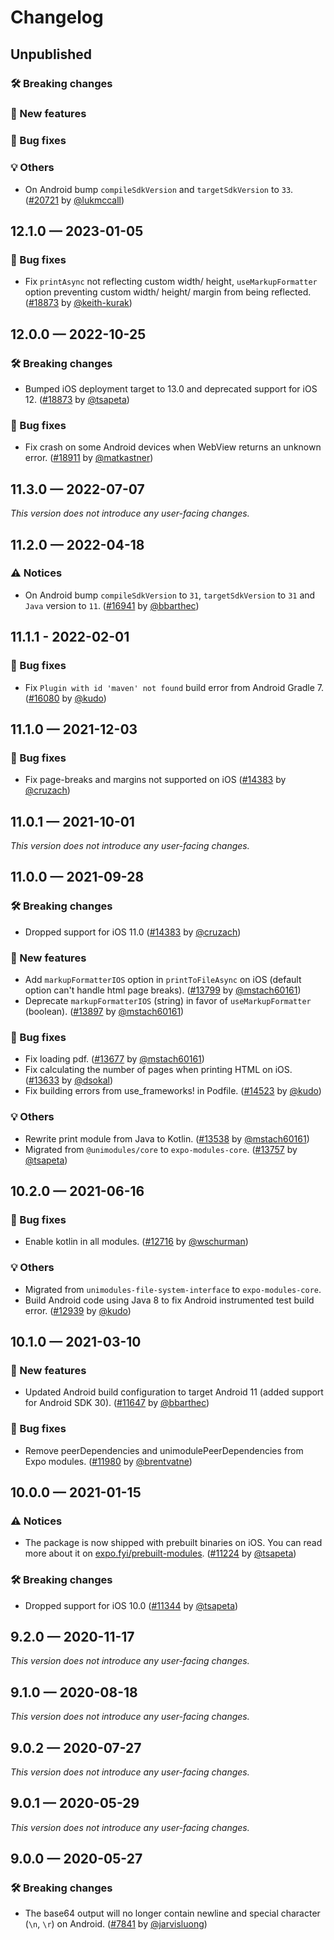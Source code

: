 # Changelog

## Unpublished

### 🛠 Breaking changes

### 🎉 New features

### 🐛 Bug fixes

### 💡 Others

- On Android bump `compileSdkVersion` and `targetSdkVersion` to `33`. ([#20721](https://github.com/expo/expo/pull/20721) by [@lukmccall](https://github.com/lukmccall))

## 12.1.0 — 2023-01-05

### 🐛 Bug fixes

- Fix `printAsync` not reflecting custom width/ height, `useMarkupFormatter` option preventing custom width/ height/ margin from being reflected. ([#18873](https://github.com/expo/expo/pull/20046) by [@keith-kurak](https://github.com/keith-kurak))

## 12.0.0 — 2022-10-25

### 🛠 Breaking changes

- Bumped iOS deployment target to 13.0 and deprecated support for iOS 12. ([#18873](https://github.com/expo/expo/pull/18873) by [@tsapeta](https://github.com/tsapeta))

### 🐛 Bug fixes

- Fix crash on some Android devices when WebView returns an unknown error. ([#18911](https://github.com/expo/expo/pull/18911) by [@matkastner](https://github.com/matkastner))

## 11.3.0 — 2022-07-07

_This version does not introduce any user-facing changes._

## 11.2.0 — 2022-04-18

### ⚠️ Notices

- On Android bump `compileSdkVersion` to `31`, `targetSdkVersion` to `31` and `Java` version to `11`. ([#16941](https://github.com/expo/expo/pull/16941) by [@bbarthec](https://github.com/bbarthec))

## 11.1.1 - 2022-02-01

### 🐛 Bug fixes

- Fix `Plugin with id 'maven' not found` build error from Android Gradle 7. ([#16080](https://github.com/expo/expo/pull/16080) by [@kudo](https://github.com/kudo))

## 11.1.0 — 2021-12-03

### 🐛 Bug fixes

- Fix page-breaks and margins not supported on iOS ([#14383](https://github.com/expo/expo/pull/14802) by [@cruzach](https://github.com/IjzerenHein))

## 11.0.1 — 2021-10-01

_This version does not introduce any user-facing changes._

## 11.0.0 — 2021-09-28

### 🛠 Breaking changes

- Dropped support for iOS 11.0 ([#14383](https://github.com/expo/expo/pull/14383) by [@cruzach](https://github.com/cruzach))

### 🎉 New features

- Add `markupFormatterIOS` option in `printToFileAsync` on iOS (default option can't handle html page breaks). ([#13799](https://github.com/expo/expo/pull/13799) by [@mstach60161](https://github.com/mstach60161))
- Deprecate `markupFormatterIOS` (string) in favor of `useMarkupFormatter` (boolean). ([#13897](https://github.com/expo/expo/pull/13897) by [@mstach60161](https://github.com/mstach60161))

### 🐛 Bug fixes

- Fix loading pdf. ([#13677](https://github.com/expo/expo/pull/13677) by [@mstach60161](https://github.com/mstach60161))
- Fix calculating the number of pages when printing HTML on iOS. ([#13633](https://github.com/expo/expo/pull/13633) by [@dsokal](https://github.com/dsokal))
- Fix building errors from use_frameworks! in Podfile. ([#14523](https://github.com/expo/expo/pull/14523) by [@kudo](https://github.com/kudo))

### 💡 Others

- Rewrite print module from Java to Kotlin. ([#13538](https://github.com/expo/expo/pull/13538) by [@mstach60161](https://github.com/mstach60161))
- Migrated from `@unimodules/core` to `expo-modules-core`. ([#13757](https://github.com/expo/expo/pull/13757) by [@tsapeta](https://github.com/tsapeta))

## 10.2.0 — 2021-06-16

### 🐛 Bug fixes

- Enable kotlin in all modules. ([#12716](https://github.com/expo/expo/pull/12716) by [@wschurman](https://github.com/wschurman))

### 💡 Others

- Migrated from `unimodules-file-system-interface` to `expo-modules-core`.
- Build Android code using Java 8 to fix Android instrumented test build error. ([#12939](https://github.com/expo/expo/pull/12939) by [@kudo](https://github.com/kudo))

## 10.1.0 — 2021-03-10

### 🎉 New features

- Updated Android build configuration to target Android 11 (added support for Android SDK 30). ([#11647](https://github.com/expo/expo/pull/11647) by [@bbarthec](https://github.com/bbarthec))

### 🐛 Bug fixes

- Remove peerDependencies and unimodulePeerDependencies from Expo modules. ([#11980](https://github.com/expo/expo/pull/11980) by [@brentvatne](https://github.com/brentvatne))

## 10.0.0 — 2021-01-15

### ⚠️ Notices

- The package is now shipped with prebuilt binaries on iOS. You can read more about it on [expo.fyi/prebuilt-modules](https://expo.fyi/prebuilt-modules). ([#11224](https://github.com/expo/expo/pull/11224) by [@tsapeta](https://github.com/tsapeta))

### 🛠 Breaking changes

- Dropped support for iOS 10.0 ([#11344](https://github.com/expo/expo/pull/11344) by [@tsapeta](https://github.com/tsapeta))

## 9.2.0 — 2020-11-17

_This version does not introduce any user-facing changes._

## 9.1.0 — 2020-08-18

_This version does not introduce any user-facing changes._

## 9.0.2 — 2020-07-27

_This version does not introduce any user-facing changes._

## 9.0.1 — 2020-05-29

_This version does not introduce any user-facing changes._

## 9.0.0 — 2020-05-27

### 🛠 Breaking changes

- The base64 output will no longer contain newline and special character (`\n`, `\r`) on Android. ([#7841](https://github.com/expo/expo/pull/7841) by [@jarvisluong](https://github.com/jarvisluong))
